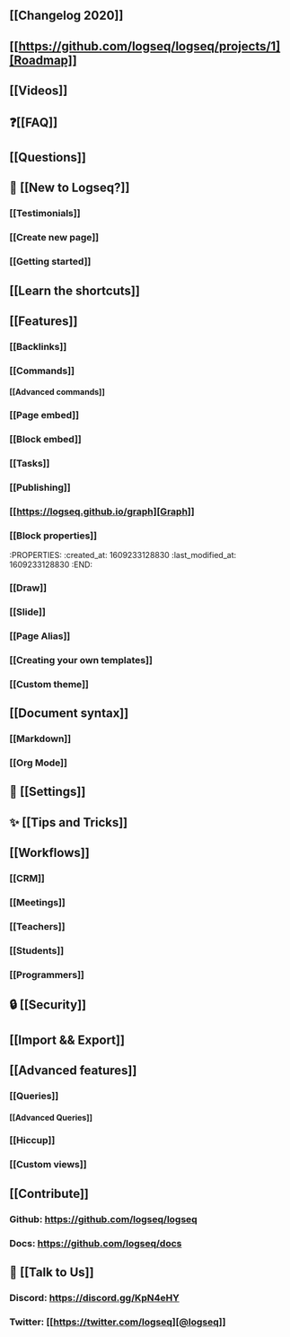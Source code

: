 ## [[Changelog 2020]]
## [[https://github.com/logseq/logseq/projects/1][Roadmap]]
## [[Videos]]
## ❓[[FAQ]]
## [[Questions]]
## 🌟 [[New to Logseq?]]
### [[Testimonials]]
### [[Create new page]]
### [[Getting started]]
## [[Learn the shortcuts]]
## [[Features]]
### [[Backlinks]]
### [[Commands]]
#### [[Advanced commands]]
### [[Page embed]]
### [[Block embed]]
### [[Tasks]]
### [[Publishing]]
### [[https://logseq.github.io/graph][Graph]]
### [[Block properties]]
:PROPERTIES:
:created_at: 1609233128830
:last_modified_at: 1609233128830
:END:
### [[Draw]]
### [[Slide]]
### [[Page Alias]]
### [[Creating your own templates]]
### [[Custom theme]]
## [[Document syntax]]
### [[Markdown]]
### [[Org Mode]]
## 👤 [[Settings]]
## ✨ [[Tips and Tricks]]
## [[Workflows]]
### [[CRM]]
### [[Meetings]]
### [[Teachers]]
### [[Students]]
### [[Programmers]]
## 🔒 [[Security]]
## [[Import && Export]]
## [[Advanced features]]
### [[Queries]]
#### [[Advanced Queries]]
### [[Hiccup]]
### [[Custom views]]
## [[Contribute]]
### Github: https://github.com/logseq/logseq
### Docs: https://github.com/logseq/docs
## 💬 [[Talk to Us]]
### Discord: https://discord.gg/KpN4eHY
### Twitter: [[https://twitter.com/logseq][@logseq]]